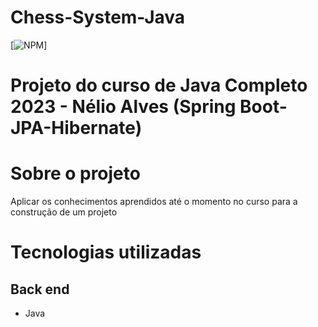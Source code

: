 # Chess-System-Java

[![NPM](https://img.shields.io/npm/l/react)]

# Projeto do curso de Java Completo 2023 - Nélio Alves (Spring Boot-JPA-Hibernate)

# Sobre o projeto
  Aplicar os conhecimentos aprendidos até o momento no curso para a construção de um projeto

# Tecnologias utilizadas
## Back end
- Java


